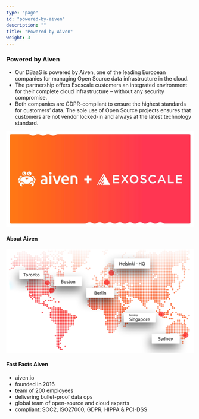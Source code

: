 ```yaml
---
type: "page"
id: "powered-by-aiven"
description: ""
title: "Powered by Aiven"
weight: 3
---
```


### Powered by Aiven

- Our DBaaS is powered by Aiven, one of the leading European companies for managing Open Source data infrastructure in the cloud.
- The partnership offers Exoscale customers an integrated environment for their complete cloud infrastructure – without any security compromise.
- Both companies are GDPR-compliant to ensure the highest standards for customers’ data. The sole use of Open Source projects ensures that customers are not vendor locked-in and always at the latest technology standard.

![aiven-exoscale](aiven-exoscale.png) 

#### About Aiven

![about-aiven](about-aiven.png) 

#### Fast Facts Aiven

- aiven.io
- founded in 2016
- team of 200 employees
- delivering bullet-proof data ops
- global team of open-source and cloud experts
- compliant: SOC2, ISO27000, GDPR, HIPPA & PCI-DSS
